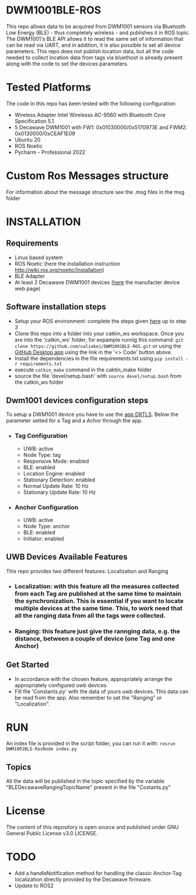 # DWM1001BLE-ROS
This repo allows data to be acquired from DWM1001 sensors via Bluetooth Low Energy (BLE) - thus completely wireless - and publishes it in ROS topic. 
The DWM1001's BLE API allows it to read the same set of information that can be read via UART, and in addition, it is also possible to set all device parameters.
This repo does not publish location data, but all the code needed to collect location data from tags via bluethoot is already present along with the code to set the devices parameters.

# Tested Platforms
The code in this repo has been tested with the following configuration:
- Wireless Adapter Intel Wirelesss AC-9560 with Bluetooth Core Specification 5.1
- 5 Decawave DWM1001 with FW1: 0x01030000/0x5170973E and FWM2: 0x0130000/0xCEAF1E09
- Ubuntu 20
- ROS Noetic
- Pycharm - Professional 2022

# Custom Ros Messages structure
For information about the message structure see the .msg files in the msg folder

# INSTALLATION
## Requirements
- Linux based system 
- ROS Noetic (here the installation instruction http://wiki.ros.org/noetic/Installation)
- BLE Adapter 
- At least 2 Decawave DWM1001 devices ([here](https://www.qorvo.com/products/p/MDEK1001) the manufacter device web page)

##  Software installation steps
- Setup your ROS environment: complete the steps given [here](http://wiki.ros.org/ROS/Tutorials/InstallingandConfiguringROSEnvironment) up to step 3
- Clone this repo into a folder into your catkin_ws workspace. Once you are into the 'catkin_ws' folder, for expample runnig this command: ``` git clone https://github.com/valiokei/DWM1001BLE-ROS.git ``` or using the [GitHub Desktop app](https://gist.github.com/berkorbay/6feda478a00b0432d13f1fc0a50467f1?permalink_comment_id=4381065#gistcomment-4381065) using the link in the '<> Code' button above.
- Install the dependencies in the file requirements.txt using  ```pip install -r requirements.txt```
- execute ```catkin_make``` command in the caktin_make folder 
- source the file 'devel/setup.bash' with ```source devel/setup.bash``` from the catkin_ws folder

## Dwm1001 devices configuration steps
To setup a DWM1001 device you have to use the [app DRTLS](https://www.qorvo.com/products/d/da007984).
Below the parameter setted for a Tag and a Achor through the app.

- ### Tag Configuration 
  - UWB: active
  - Node Type: tag
  - Responsive Mode: enabled
  - BLE: enabled
  - Location Engine: enabled
  - Stationary Detection: enabled
  - Normal Update Rate: 10 Hz
  - Stationary Update Rate: 10 Hz
- ### Anchor Configuration
  - UWB: active
  - Node Type: anchor
  - BLE: enabled
  - Initiator: enabled

## UWB Devices Available Features
This repo provides two different features: Localization and Ranging
- ### Localization: with this feature all the measures collected from each Tag are published at the same time to maintain the synchronization. This is essential if you want to locate multiple devices at the same time. This, to work need that all the ranging data from all the tags were collected.
- ### Ranging: this feature just give the rannging data, e.g. the distance, between a couple of device (one Tag and one Anchor)


## Get Started
- In accordance with the chosen feature, appropriately arrange the appropriately configured uwb devices 
- Fill file 'Constants.py' with the data of yours uwb devices. This data can be read from the app. Also remember to set the "Ranging" or "Localization".

# RUN
An index file is provided in the script  folder, you can run it with: ```rosrun DWM1001BLE-RosNode index.py```

## Topics
All the data will be published in the topic specified by the variable "BLEDecawaveRangingTopicName" present in the file "Costants.py"

# License
The content of this repository is open source and published under GNU General Public License v3.0 LICENSE.

# TODO
- Add a handleNotification method for handling the classic Anchor-Tag localization directly provided by the Decawave firmware.
- Update to ROS2
